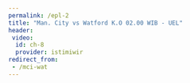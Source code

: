 ```yaml
---
permalink: /epl-2
title: "Man. City vs Watford K.O 02.00 WIB - UEL"
header:
 video:
  id: ch-8
  provider: istimiwir
redirect_from:
 - /mci-wat
---
```

